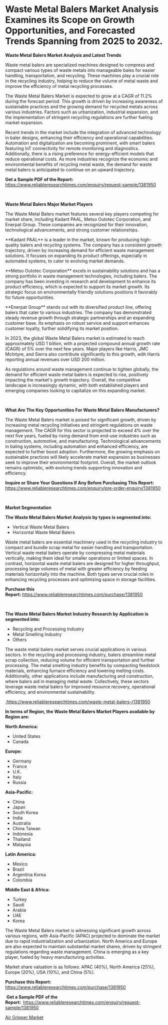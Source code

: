 <p><h1>Waste Metal Balers Market Analysis Examines its Scope on Growth Opportunities, and Forecasted Trends Spanning from 2025 to 2032.</h1></p><p><strong>Waste Metal Balers Market Analysis and Latest Trends</strong></p>
<p><p>Waste metal balers are specialized machines designed to compress and compact various types of waste metals into manageable bales for easier handling, transportation, and recycling. These machines play a crucial role in the recycling industry, helping to reduce the volume of metal waste and improve the efficiency of metal recycling processes.</p><p>The Waste Metal Balers Market is expected to grow at a CAGR of 11.2% during the forecast period. This growth is driven by increasing awareness of sustainable practices and the growing demand for recycled metals across various industries. Factors such as urbanization, industrial expansion, and the implementation of stringent recycling regulations are further fueling market expansion.</p><p>Recent trends in the market include the integration of advanced technology in baler designs, enhancing their efficiency and operational capabilities. Automation and digitalization are becoming prominent, with smart balers featuring IoT connectivity for remote monitoring and diagnostics. Additionally, there is a rising preference for energy-efficient models that reduce operational costs. As more industries recognize the economic and environmental benefits of recycling metal waste, the demand for waste metal balers is anticipated to continue on an upward trajectory.</p></p>
<p><strong>Get a Sample PDF of the Report:&nbsp;</strong> <a href="https://www.reliableresearchtimes.com/enquiry/request-sample/1381950?utm_campaign=3070&utm_medium=2&utm_source=Github&utm_content=ia&utm_term=11042025&utm_id=waste-metal-balers">https://www.reliableresearchtimes.com/enquiry/request-sample/1381950</a></p>
<p>&nbsp;</p>
<p><strong>Waste Metal Balers Major Market Players</strong></p>
<p><p>The Waste Metal Balers market features several key players competing for market share, including Kadant PAAL, Metso Outotec Corporation, and Enerpat Group. These companies are recognized for their innovation, technological advancements, and strong customer relationships.</p><p>**Kadant PAAL** is a leader in the market, known for producing high-quality balers and recycling systems. The company has a consistent growth trajectory, driven by increasing demand for efficient waste management solutions. It focuses on expanding its product offerings, especially in automated systems, to cater to evolving market demands.</p><p>**Metso Outotec Corporation** excels in sustainability solutions and has a strong portfolio in waste management technologies, including balers. The company has been investing in research and development to enhance its product efficiency, which is expected to support its market growth. Its strategic focus on environmentally friendly solutions positions it favorably for future opportunities.</p><p>**Enerpat Group** stands out with its diversified product line, offering balers that cater to various industries. The company has demonstrated steady revenue growth through strategic partnerships and an expanding customer base. Its emphasis on robust service and support enhances customer loyalty, further solidifying its market position.</p><p>In 2023, the global Waste Metal Balers market is estimated to reach approximately USD 1 billion, with a projected compound annual growth rate (CAGR) of 5% over the next few years. Major players like Harris, JMC McIntyre, and Sierra also contribute significantly to this growth, with Harris reporting annual revenues over USD 200 million.</p><p>As regulations around waste management continue to tighten globally, the demand for efficient waste metal balers is expected to rise, positively impacting the market's growth trajectory. Overall, the competitive landscape is increasingly dynamic, with both established players and emerging companies looking to capitalize on this expanding market.</p></p>
<p>&nbsp;</p>
<p><strong>What Are The Key Opportunities For Waste Metal Balers Manufacturers?</strong></p>
<p><p>The Waste Metal Balers market is poised for significant growth, driven by increasing metal recycling initiatives and stringent regulations on waste management. The CAGR for this sector is projected to exceed 4% over the next five years, fueled by rising demand from end-use industries such as construction, automotive, and manufacturing. Technological advancements in baling systems, including automation and enhanced efficiency, are expected to further boost adoption. Furthermore, the growing emphasis on sustainable practices will likely accelerate market expansion as businesses seek to improve their environmental footprint. Overall, the market outlook remains optimistic, with evolving trends supporting innovation and efficiency.</p></p>
<p><strong>Inquire or Share Your Questions If Any Before Purchasing This Report:</strong> <a href="https://www.reliableresearchtimes.com/enquiry/pre-order-enquiry/1381950?utm_campaign=3070&utm_medium=2&utm_source=Github&utm_content=ia&utm_term=11042025&utm_id=waste-metal-balers">https://www.reliableresearchtimes.com/enquiry/pre-order-enquiry/1381950</a></p>
<p>&nbsp;</p>
<p><strong>Market Segmentation</strong></p>
<p><strong>The Waste Metal Balers Market Analysis by types is segmented into:</strong></p>
<p><ul><li>Vertical Waste Metal Balers</li><li>Horizontal Waste Metal Balers</li></ul></p>
<p><p>Waste metal balers are essential machinery used in the recycling industry to compact and bundle scrap metal for easier handling and transportation. Vertical waste metal balers operate by compressing metal materials vertically, making them ideal for smaller operations or limited spaces. In contrast, horizontal waste metal balers are designed for higher throughput, processing large volumes of metal with greater efficiency by feeding materials horizontally into the machine. Both types serve crucial roles in enhancing recycling processes and optimizing space in storage facilities.</p></p>
<p><strong>Purchase this Report:&nbsp;</strong><a href="https://www.reliableresearchtimes.com/purchase/1381950?utm_campaign=3070&utm_medium=2&utm_source=Github&utm_content=ia&utm_term=11042025&utm_id=waste-metal-balers">https://www.reliableresearchtimes.com/purchase/1381950</a></p>
<p>&nbsp;</p>
<p><strong>The Waste Metal Balers Market Industry Research by Application is segmented into:</strong></p>
<p><ul><li>Recycling and Processing Industry</li><li>Metal Smelting Industry</li><li>Others</li></ul></p>
<p><p>The waste metal balers market serves crucial applications in various sectors. In the recycling and processing industry, balers streamline metal scrap collection, reducing volume for efficient transportation and further processing. The metal smelting industry benefits by compacting feedstock materials, enhancing furnace efficiency and lowering melting costs. Additionally, other applications include manufacturing and construction, where balers aid in managing metal waste. Collectively, these sectors leverage waste metal balers for improved resource recovery, operational efficiency, and environmental sustainability.</p></p>
<p><a href="https://www.reliableresearchtimes.com/waste-metal-balers-r1381950?utm_campaign=3070&utm_medium=2&utm_source=Github&utm_content=ia&utm_term=11042025&utm_id=waste-metal-balers">&nbsp;https://www.reliableresearchtimes.com/waste-metal-balers-r1381950</a></p>
<p><strong>In terms of Region, the Waste Metal Balers Market Players available by Region are:</strong></p>
<p>
    <p> <strong> North America: </strong>
        <ul>
            <li>United States</li>
            <li>Canada</li>
        </ul>
        </p> 
    <p> <strong> Europe: </strong>
        <ul>
            <li>Germany</li>
            <li>France</li>
            <li>U.K.</li>
            <li>Italy</li>
            <li>Russia</li>
        </ul>
        </p> 
    <p> <strong> Asia-Pacific: </strong>
        <ul>
            <li>China</li>
            <li>Japan</li>
            <li>South Korea</li>
            <li>India</li>
            <li>Australia</li>
            <li>China Taiwan</li>
            <li>Indonesia</li>
            <li>Thailand</li>
            <li>Malaysia</li>
        </ul>
        </p> 
    <p> <strong> Latin America: </strong>
        <ul>
            <li>Mexico</li>
            <li>Brazil</li>
            <li>Argentina Korea</li>
            <li>Colombia</li>
        </ul>
        </p> 
    <p> <strong> Middle East & Africa: </strong>
        <ul>
            <li>Turkey</li>
            <li>Saudi</li>
            <li>Arabia</li>
            <li>UAE</li>
            <li>Korea</li>
        </ul>
    </p>
    </p>
<p><p>The Waste Metal Balers market is witnessing significant growth across various regions, with Asia-Pacific (APAC) projected to dominate the market due to rapid industrialization and urbanization. North America and Europe are also expected to maintain substantial market shares, driven by stringent regulations regarding waste management. China is emerging as a key player, fueled by heavy manufacturing activities. </p><p>Market share valuation is as follows: APAC (40%), North America (25%), Europe (20%), USA (10%), and China (5%).</p></p>
<p><strong>Purchase this Report: </strong><a href="https://www.reliableresearchtimes.com/purchase/1381950?utm_campaign=3070&utm_medium=2&utm_source=Github&utm_content=ia&utm_term=11042025&utm_id=waste-metal-balers">https://www.reliableresearchtimes.com/purchase/1381950</a></p>
<p>&nbsp;<strong>Get a Sample PDF of the Report:&nbsp;&nbsp;</strong><a href="https://www.reliableresearchtimes.com/enquiry/request-sample/1381950?utm_campaign=3070&utm_medium=2&utm_source=Github&utm_content=ia&utm_term=11042025&utm_id=waste-metal-balers">https://www.reliableresearchtimes.com/enquiry/request-sample/1381950</a></p>
<p><strong></strong></p>
<p><p><a href="https://github.com/chaturberville8181/Market-Research-Report-List-1/blob/main/air-gripper-market.md?utm_campaign=3070&utm_medium=2&utm_source=Github&utm_content=ia&utm_term=11042025&utm_id=waste-metal-balers">Air Gripper Market</a></p></p>